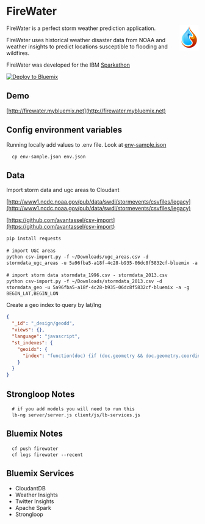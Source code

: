 # FireWater

<img src="client/img/fire-water-icon50.png?raw=true" alt="FireWater logo" title="FireWater" align="right" />

FireWater is a perfect storm weather prediction application.

FireWater uses historical weather disaster data from NOAA and weather insights to predict locations susceptible to flooding and wildfires.

FireWater was developed for the IBM [Sparkathon](http://sparkathon.devpost.com/)

[![Deploy to Bluemix](https://bluemix.net/deploy/button.png)](https://bluemix.net/deploy)

## Demo

[http://firewater.mybluemix.net](http://firewater.mybluemix.net)

## Config environment variables

Running locally add values to .env file.
Look at [env-sample.json](env-sample.json)

```
  cp env-sample.json env.json
```

## Data

Import storm data and ugc areas to Cloudant

[http://www1.ncdc.noaa.gov/pub/data/swdi/stormevents/csvfiles/legacy](http://www1.ncdc.noaa.gov/pub/data/swdi/stormevents/csvfiles/legacy)

[https://github.com/avantassel/csv-import](https://github.com/avantassel/csv-import)

```
pip install requests

# import UGC areas
python csv-import.py -f ~/Downloads/ugc_areas.csv -d stormdata_ugc_areas -u 5a96fba5-a18f-4c28-b935-06dc8f5832cf-bluemix -a

# import storm data stormdata_1996.csv - stormdata_2013.csv
python csv-import.py -f ~/Downloads/stormdata_2013.csv -d stormdata_geo -u 5a96fba5-a18f-4c28-b935-06dc8f5832cf-bluemix -a -g BEGIN_LAT,BEGIN_LON
```

Create a geo index to query by lat/lng
```json
{
  "_id": "_design/geodd",
  "views": {},
  "language": "javascript",
  "st_indexes": {
    "geoidx": {
      "index": "function(doc) {if (doc.geometry && doc.geometry.coordinates) {st_index(doc.geometry);}}"
    }
  }
}
```

## Strongloop Notes

```
  # if you add models you will need to run this
  lb-ng server/server.js client/js/lb-services.js
```

## Bluemix Notes

```
  cf push firewater
  cf logs firewater --recent
```

## Bluemix Services

* CloudantDB
* Weather Insights
* Twitter Insights
* Apache Spark
* Strongloop
